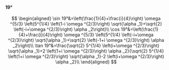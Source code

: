 #### 19°

$$
\begin{aligned}
\sin 19°&=\left(\frac{1}{4}+\frac{i}{4}\right) \omega ^{5/3} \left(5^{1/4} \left(1-i \omega ^{2/3}\right) \sqrt{\alpha _1}+\sqrt{2} \left(-i+\omega ^{2/3}\right)
\alpha _2\right)\\
\cos 19°&=\left(\frac{1}{4}+\frac{i}{4}\right) \omega ^{5/3} \left(5^{1/4} \left(-i+\omega ^{2/3}\right) \sqrt{\alpha _1}+\sqrt{2} \left(-1+i \omega ^{2/3}\right)
\alpha _2\right)\\
\tan 19°&=\frac{\sqrt{2} 5^{1/4} \left(i+\omega ^{2/3}\right) \sqrt{\alpha _1}+2 \left(1+i \omega ^{2/3}\right) \alpha _2}{\sqrt{2} 5^{1/4} \left(1+i \omega
^{2/3}\right) \sqrt{\alpha _1}-2 \left(i+\omega ^{2/3}\right) \alpha _2}\\
\end{aligned}
$$

